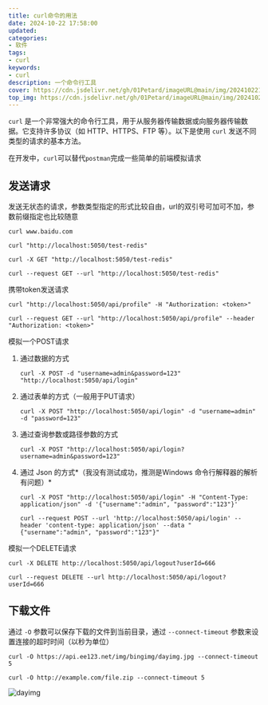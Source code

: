 ```yaml
---
title: curl命令的用法
date: 2024-10-22 17:58:00
updated:
categories: 
- 软件
tags: 
- curl
keywords:
- curl
description: 一个命令行工具
cover: https://cdn.jsdelivr.net/gh/01Petard/imageURL@main/img/202410221800461.png
top_img: https://cdn.jsdelivr.net/gh/01Petard/imageURL@main/img/202410221802081.png
---
```


`curl` 是一个非常强大的命令行工具，用于从服务器传输数据或向服务器传输数据。它支持许多协议（如 HTTP、HTTPS、FTP 等）。以下是使用 `curl` 发送不同类型的请求的基本方法。

在开发中，`curl`可以替代`postman`完成一些简单的前端模拟请求

## 发送请求

发送无状态的请求，参数类型指定的形式比较自由，url的双引号可加可不加，参数前缀指定也比较随意

```shell
curl www.baidu.com
```

```shell
curl "http://localhost:5050/test-redis"
```

```shell
curl -X GET "http://localhost:5050/test-redis"
```

```shell
curl --request GET --url "http://localhost:5050/test-redis"
```

携带token发送请求

```shell
curl "http://localhost:5050/api/profile" -H "Authorization: <token>"
```

```shell
curl --request GET --url "http://localhost:5050/api/profile" --header "Authorization: <token>"
```

模拟一个POST请求

1. 通过数据的方式

   ```shell
   curl -X POST -d "username=admin&password=123" "http://localhost:5050/api/login"
   ```

2. 通过表单的方式（一般用于PUT请求）

   ```shell
   curl -X POST "http://localhost:5050/api/login" -d "username=admin" -d "password=123"
   ```

3. 通过查询参数或路径参数的方式

   ```shell
   curl -X POST "http://localhost:5050/api/login?username=admin&password=123"
   ```

4. 通过 Json 的方式*（我没有测试成功，推测是Windows 命令行解释器的解析有问题）*

   ```shell
   curl -X POST "http://localhost:5050/api/login" -H "Content-Type: application/json" -d '{"username":"admin", "password":"123"}'
   ```

   ```shell
   curl --request POST --url 'http://localhost:5050/api/login' --header 'content-type: application/json' --data "{"username":"admin", "password":"123"}"
   ```

模拟一个DELETE请求

```shell
curl -X DELETE http://localhost:5050/api/logout?userId=666
```

```shell
curl --request DELETE --url http://localhost:5050/api/logout?userId=666
```

## 下载文件

通过 `-O` 参数可以保存下载的文件到当前目录，通过 `--connect-timeout` 参数来设置连接的超时时间（以秒为单位）

```shell
curl -O https://api.ee123.net/img/bingimg/dayimg.jpg --connect-timeout 5
```

```shell
curl -O http://example.com/file.zip --connect-timeout 5
```

![dayimg](https://cdn.jsdelivr.net/gh/01Petard/imageURL@main/img/202410221737880.jpg)











